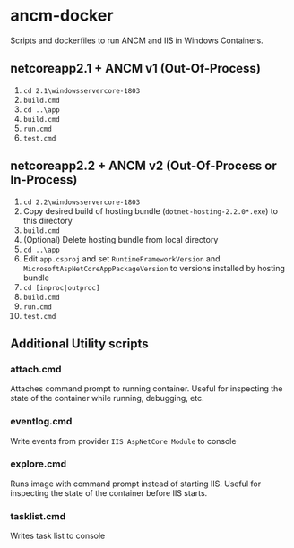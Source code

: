 # ancm-docker

Scripts and dockerfiles to run ANCM and IIS in Windows Containers.

## netcoreapp2.1 + ANCM v1 (Out-Of-Process)
1. `cd 2.1\windowsservercore-1803`
2. `build.cmd`
3. `cd ..\app`
4. `build.cmd`
5. `run.cmd`
6. `test.cmd`

## netcoreapp2.2 + ANCM v2 (Out-Of-Process or In-Process)
1. `cd 2.2\windowsservercore-1803`
2. Copy desired build of hosting bundle (`dotnet-hosting-2.2.0*.exe`) to this directory
3. `build.cmd`
4. (Optional) Delete hosting bundle from local directory
5. `cd ..\app`
6. Edit `app.csproj` and set `RuntimeFrameworkVersion` and `MicrosoftAspNetCoreAppPackageVersion` to versions installed by hosting bundle
7. `cd [inproc|outproc]`
7. `build.cmd`
8. `run.cmd`
9. `test.cmd`

## Additional Utility scripts
### attach.cmd
Attaches command prompt to running container.  Useful for inspecting the state of the container while running, debugging, etc.

### eventlog.cmd
Write events from provider `IIS AspNetCore Module` to console

### explore.cmd
Runs image with command prompt instead of starting IIS.  Useful for inspecting the state of the container before IIS starts.

### tasklist.cmd
Writes task list to console
